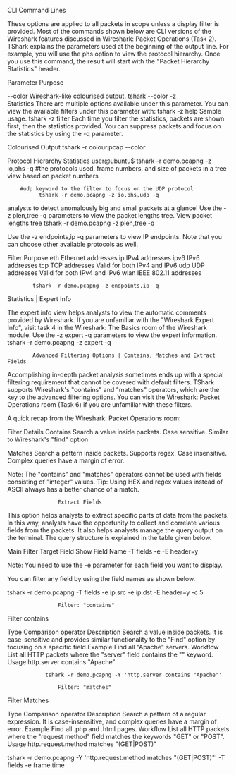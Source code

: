 CLI Command Lines

These options are applied to all packets in scope unless a display filter is provided.
Most of the commands shown below are CLI versions of the Wireshark features discussed in Wireshark: Packet Operations (Task 2).
TShark explains the parameters used at the beginning of the output line.
For example, you will use the phs option to view the protocol hierarchy. Once you use this command, the result will start with the "Packet Hierarchy Statistics" header.

Parameter	                Purpose

--color              Wireshark-like colourised output.
                     tshark --color
-z	
                    Statistics
                    There are multiple options available under this parameter. You can view the available filters under this parameter with:
                        tshark -z help
                    Sample usage.
                        tshark -z filter
                    Each time you filter the statistics, packets are shown first, then the statistics provided. You can suppress packets and focus on the statistics by using the -q parameter.

Colourised Output
               tshark -r colour.pcap --color 

Protocol Hierarchy Statistics
                    user@ubuntu$ tshark -r demo.pcapng -z io,phs -q
          #the protocols used, frame numbers, and size of packets in a tree view based on packet numbers

        #udp keyword to the filter to focus on the UDP protocol
              tshark -r demo.pcapng -z io,phs,udp -q 



analysts to detect anomalously big and small packets at a glance! Use the -z plen,tree 
-q parameters to view the packet lengths tree. View packet lengths tree
            tshark -r demo.pcapng -z plen,tree -q


 Use the -z endpoints,ip -q parameters to view IP endpoints. Note that you can choose other available protocols as well.

Filter	                Purpose
eth                 Ethernet addresses
ip                  IPv4 addresses
ipv6                IPv6 addresses
tcp                 TCP addresses
                    Valid for both IPv4 and IPv6
udp                 UDP addresses
                    Valid for both IPv4 and IPv6
wlan                IEEE 802.11 addresses

            tshark -r demo.pcapng -z endpoints,ip -q

Statistics | Expert Info

The expert info view helps analysts to view the automatic comments provided by Wireshark. If you are unfamiliar with the "Wireshark Expert Info", visit task 4 in the Wireshark: The Basics room of the Wireshark module. Use the -z expert -q parameters to view the expert information.
            tshark -r demo.pcapng -z expert -q

            Advanced Filtering Options | Contains, Matches and Extract Fields

Accomplishing in-depth packet analysis sometimes ends up with a special filtering requirement that cannot be covered with default filters. TShark supports Wireshark's "contains" and "matches" operators, which are the key to the advanced filtering options. You can visit the Wireshark: Packet Operations room (Task 6) if you are unfamiliar with these filters. 

A quick recap from the Wireshark: Packet Operations room:

Filter	                    Details
Contains            Search a value inside packets.
                    Case sensitive.
                    Similar to Wireshark's "find" option.

Matches	            Search a pattern inside packets.
                    Supports regex.
                    Case insensitive.
                    Complex queries have a margin of error.

Note: The "contains" and "matches" operators cannot be used with fields consisting of "integer" values.
Tip: Using HEX and regex values instead of ASCII always has a better chance of a match.


                    Extract Fields

This option helps analysts to extract specific parts of data from the packets. In this way, analysts have the opportunity to collect and correlate various fields from the packets. It also helps analysts manage the query output on the terminal. The query structure is explained in the table given below.

Main Filter	        Target Field	        Show Field Name
-T fields	        -e <field name>	                -E header=y

Note: You need to use the -e parameter for each field you want to display.

You can filter any field by using the field names as shown below.

 tshark -r demo.pcapng -T fields -e ip.src -e ip.dst -E header=y -c 5 

                    Filter: "contains"

Filter              contains

Type	            Comparison operator
Description	        Search a value inside packets. It is case-sensitive and provides similar 
                    functionality to the  "Find" option by focusing on a specific field.Example	Find all "Apache" servers.
Workflow	        List all HTTP packets where the "server" field contains the "<identifier to search>" keyword.
Usage               http.server contains "Apache"

                tshark -r demo.pcapng -Y 'http.server contains "Apache"'

                    Filter: "matches"

Filter                  Matches

Type	                Comparison operator
Description	            Search a pattern of a regular expression. It is case-insensitive, 
                        and complex queries have a margin of error.
Example	                Find all .php and .html pages.
Workflow	            List all HTTP packets where the "request method" field 
                        matches the keywords "GET" or "POST".
Usage                   http.request.method matches "(GET|POST)"

tshark -r demo.pcapng -Y 'http.request.method matches "(GET|POST)"' -T fields -e frame.time